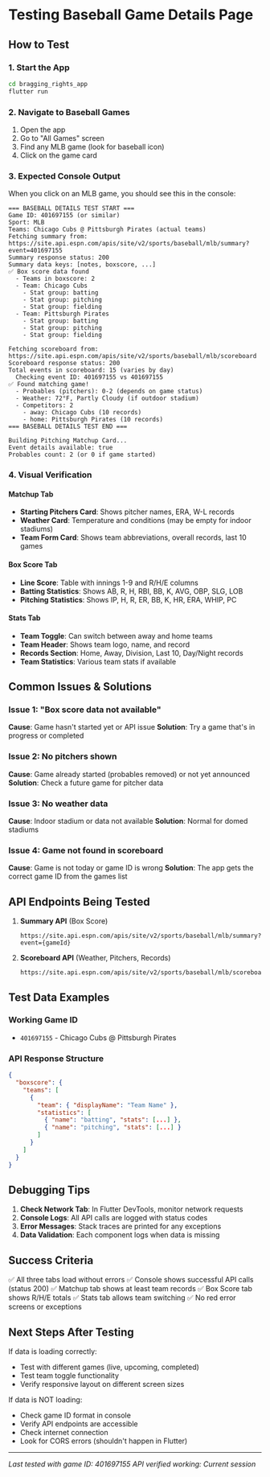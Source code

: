 # Testing Baseball Game Details Page

## How to Test

### 1. Start the App
```bash
cd bragging_rights_app
flutter run
```

### 2. Navigate to Baseball Games
1. Open the app
2. Go to "All Games" screen
3. Find any MLB game (look for baseball icon)
4. Click on the game card

### 3. Expected Console Output

When you click on an MLB game, you should see this in the console:

```
=== BASEBALL DETAILS TEST START ===
Game ID: 401697155 (or similar)
Sport: MLB
Teams: Chicago Cubs @ Pittsburgh Pirates (actual teams)
Fetching summary from: https://site.api.espn.com/apis/site/v2/sports/baseball/mlb/summary?event=401697155
Summary response status: 200
Summary data keys: [notes, boxscore, ...]
✅ Box score data found
  - Teams in boxscore: 2
  - Team: Chicago Cubs
    - Stat group: batting
    - Stat group: pitching
    - Stat group: fielding
  - Team: Pittsburgh Pirates
    - Stat group: batting
    - Stat group: pitching
    - Stat group: fielding

Fetching scoreboard from: https://site.api.espn.com/apis/site/v2/sports/baseball/mlb/scoreboard
Scoreboard response status: 200
Total events in scoreboard: 15 (varies by day)
  Checking event ID: 401697155 vs 401697155
✅ Found matching game!
  - Probables (pitchers): 0-2 (depends on game status)
  - Weather: 72°F, Partly Cloudy (if outdoor stadium)
  - Competitors: 2
    - away: Chicago Cubs (10 records)
    - home: Pittsburgh Pirates (10 records)
=== BASEBALL DETAILS TEST END ===

Building Pitching Matchup Card...
Event details available: true
Probables count: 2 (or 0 if game started)
```

### 4. Visual Verification

#### Matchup Tab
- **Starting Pitchers Card**: Shows pitcher names, ERA, W-L records
- **Weather Card**: Temperature and conditions (may be empty for indoor stadiums)
- **Team Form Card**: Shows team abbreviations, overall records, last 10 games

#### Box Score Tab
- **Line Score**: Table with innings 1-9 and R/H/E columns
- **Batting Statistics**: Shows AB, R, H, RBI, BB, K, AVG, OBP, SLG, LOB
- **Pitching Statistics**: Shows IP, H, R, ER, BB, K, HR, ERA, WHIP, PC

#### Stats Tab
- **Team Toggle**: Can switch between away and home teams
- **Team Header**: Shows team logo, name, and record
- **Records Section**: Home, Away, Division, Last 10, Day/Night records
- **Team Statistics**: Various team stats if available

## Common Issues & Solutions

### Issue 1: "Box score data not available"
**Cause**: Game hasn't started yet or API issue
**Solution**: Try a game that's in progress or completed

### Issue 2: No pitchers shown
**Cause**: Game already started (probables removed) or not yet announced
**Solution**: Check a future game for pitcher data

### Issue 3: No weather data
**Cause**: Indoor stadium or data not available
**Solution**: Normal for domed stadiums

### Issue 4: Game not found in scoreboard
**Cause**: Game is not today or game ID is wrong
**Solution**: The app gets the correct game ID from the games list

## API Endpoints Being Tested

1. **Summary API** (Box Score)
   ```
   https://site.api.espn.com/apis/site/v2/sports/baseball/mlb/summary?event={gameId}
   ```

2. **Scoreboard API** (Weather, Pitchers, Records)
   ```
   https://site.api.espn.com/apis/site/v2/sports/baseball/mlb/scoreboard
   ```

## Test Data Examples

### Working Game ID
- `401697155` - Chicago Cubs @ Pittsburgh Pirates

### API Response Structure
```json
{
  "boxscore": {
    "teams": [
      {
        "team": { "displayName": "Team Name" },
        "statistics": [
          { "name": "batting", "stats": [...] },
          { "name": "pitching", "stats": [...] }
        ]
      }
    ]
  }
}
```

## Debugging Tips

1. **Check Network Tab**: In Flutter DevTools, monitor network requests
2. **Console Logs**: All API calls are logged with status codes
3. **Error Messages**: Stack traces are printed for any exceptions
4. **Data Validation**: Each component logs when data is missing

## Success Criteria

✅ All three tabs load without errors
✅ Console shows successful API calls (status 200)
✅ Matchup tab shows at least team records
✅ Box Score tab shows R/H/E totals
✅ Stats tab allows team switching
✅ No red error screens or exceptions

## Next Steps After Testing

If data is loading correctly:
- Test with different games (live, upcoming, completed)
- Test team toggle functionality
- Verify responsive layout on different screen sizes

If data is NOT loading:
- Check game ID format in console
- Verify API endpoints are accessible
- Check internet connection
- Look for CORS errors (shouldn't happen in Flutter)

---

*Last tested with game ID: 401697155*
*API verified working: Current session*